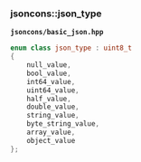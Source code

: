 ### jsoncons::json_type

__`jsoncons/basic_json.hpp`__

```c++
enum class json_type : uint8_t 
{
    null_value,
    bool_value,
    int64_value,
    uint64_value,
    half_value,
    double_value,
    string_value,
    byte_string_value,
    array_value,
    object_value
};
```

